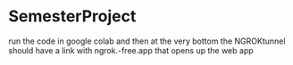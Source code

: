 # SemesterProject
run the code in google colab and then at the very bottom the NGROKtunnel should have a link with ngrok.-free.app that opens up the web app
